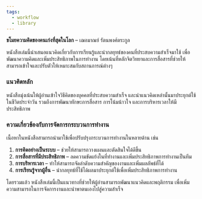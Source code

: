 ```yaml
---
tags:
  - workflow
  - library
---
```

**ขโมยความคิดของคนเก่งที่สุดในโลก** – เฌอมาณย์ รัตนพงศ์ตระกูล

หนังสือเล่มนี้นำเสนอแนวคิดเกี่ยวกับการเรียนรู้และนำกลยุทธ์ของคนที่ประสบความสำเร็จมาใช้ เพื่อพัฒนาความคิดและเพิ่มประสิทธิภาพในการทำงาน โดยเน้นที่หลักจิตวิทยาและการสื่อสารที่ช่วยให้สามารถเข้าใจและปรับตัวให้เหมาะสมกับสถานการณ์ต่างๆ

### **แนวคิดหลัก**

หนังสือมุ่งเน้นให้ผู้อ่านเข้าใจวิธีคิดของบุคคลที่ประสบความสำเร็จ และนำแนวคิดเหล่านั้นมาประยุกต์ใช้ในชีวิตประจำวัน รวมถึงการพัฒนาทักษะการสื่อสาร การโน้มน้าวใจ และการบริหารเวลาให้มีประสิทธิภาพ

### **ความเกี่ยวข้องกับการจัดการกระบวนการทำงาน**

เนื้อหาในหนังสือสามารถนำมาใช้เพื่อปรับปรุงกระบวนการทำงานในหลายด้าน เช่น

1. **การคิดอย่างเป็นระบบ** – ช่วยให้สามารถวางแผนและตัดสินใจได้ดีขึ้น
2. **การสื่อสารที่มีประสิทธิภาพ** – ลดความขัดแย้งในที่ทำงานและเพิ่มประสิทธิภาพการทำงานเป็นทีม
3. **การบริหารเวลา** – ทำให้สามารถจัดลำดับความสำคัญของงานและเพิ่มผลลัพธ์ที่ได้
4. **การเรียนรู้จากผู้อื่น** – นำกลยุทธ์ที่ใช้ได้ผลมาประยุกต์ใช้เพื่อเพิ่มประสิทธิภาพการทำงาน

โดยรวมแล้ว หนังสือเล่มนี้เป็นแนวทางที่ช่วยให้ผู้อ่านสามารถพัฒนาแนวคิดและพฤติกรรม เพื่อเพิ่มความสามารถในการจัดการงานและนำพาตนเองไปสู่ความสำเร็จ